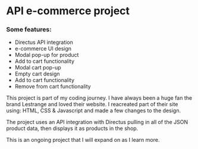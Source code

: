<h1>API e-commerce project</h1>

<h3>Some features:</h3>
<ul>
<li>Directus API integration</li>
<li>e-commerce UI design</li>
<li>Modal pop-up for product</li>
<li>Add to cart functionality</li>
<li>Modal cart pop-up</li>
<li>Empty cart design</li>
<li>Add to cart functionality</li>
<li>Remove from cart functionality</li>
</ul>
<p>This project is part of my coding journey. I have always been a huge fan the brand Lestrange and loved their website.
I reacreated part of their site using: HTML, CSS & Javascript and made a few changes to the design.</p>

<p>The project uses an API integration with Directus pulling in all of the JSON product data, then displays it as products in the shop.</p>

<p>This is an ongoing project that I will expand on as I learn more.</p>
